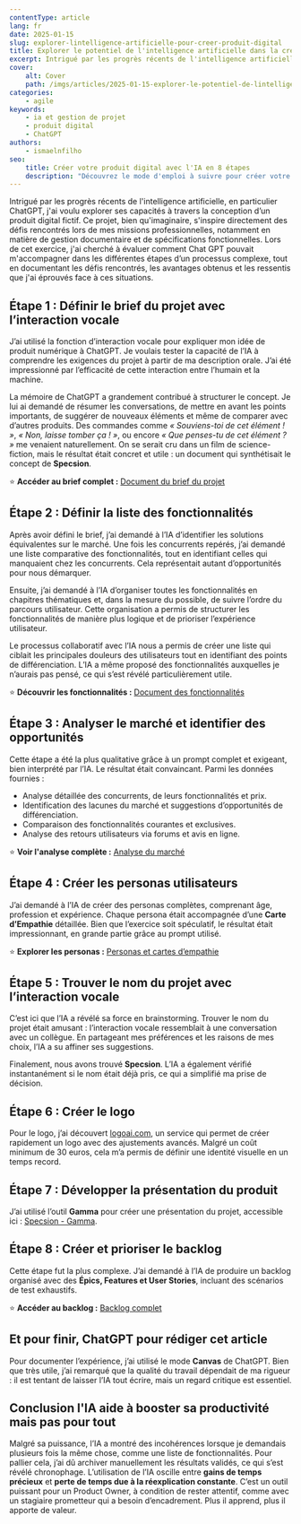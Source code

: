 ```yaml
---
contentType: article
lang: fr
date: 2025-01-15
slug: explorer-lintelligence-artificielle-pour-creer-produit-digital
title: Explorer le potentiel de l'intelligence artificielle dans la création d'un produit fictif
excerpt: Intrigué par les progrès récents de l'intelligence artificielle, en particulier ChatGPT, j'ai voulu explorer ses capacités à travers la conception d’un produit digital fictif. Ce projet, bien qu'imaginaire, s'inspire directement des défis rencontrés lors de mes missions professionnelles, notamment en matière de gestion documentaire et de spécifications fonctionnelles. Lors de cet exercice, j'ai cherché à évaluer comment Chat GPT pouvait m'accompagner dans les différentes étapes d’un processus complexe, tout en documentant les défis rencontrés, les avantages obtenus et les ressentis que j'ai éprouvés face à ces situations.
cover:
    alt: Cover
    path: /imgs/articles/2025-01-15-explorer-le-potentiel-de-lintelligence-artificielle/cover.jpg
categories:
    - agile
keywords:
    - ia et gestion de projet
    - produit digital
    - ChatGPT
authors:
    - ismaelnfilho
seo:
    title: Créer votre produit digital avec l'IA en 8 étapes
    description: "Découvrez le mode d'emploi à suivre pour créer votre produit digital avec l'IA : du brief projet à la priorisation du backlog produit."
---
```


Intrigué par les progrès récents de l'intelligence artificielle, en particulier ChatGPT, j'ai voulu explorer ses capacités à travers la conception d’un produit digital fictif. Ce projet, bien qu'imaginaire, s'inspire directement des défis rencontrés lors de mes missions professionnelles, notamment en matière de gestion documentaire et de spécifications fonctionnelles. Lors de cet exercice, j'ai cherché à évaluer comment Chat GPT pouvait m'accompagner dans les différentes étapes d’un processus complexe, tout en documentant les défis rencontrés, les avantages obtenus et les ressentis que j'ai éprouvés face à ces situations.

## Étape 1 : Définir le brief du projet avec l’interaction vocale

J’ai utilisé la fonction d’interaction vocale pour expliquer mon idée de produit numérique à ChatGPT. Je voulais tester la capacité de l’IA à comprendre les exigences du projet à partir de ma description orale. J’ai été impressionné par l’efficacité de cette interaction entre l’humain et la machine.

La mémoire de ChatGPT a grandement contribué à structurer le concept. Je lui ai demandé de résumer les conversations, de mettre en avant les points importants, de suggérer de nouveaux éléments et même de comparer avec d’autres produits. Des commandes comme *« Souviens-toi de cet élément ! »*, *« Non, laisse tomber ça ! »*, ou encore *« Que penses-tu de cet élément ? »* me venaient naturellement. On se serait cru dans un film de science-fiction, mais le résultat était concret et utile : un document qui synthétisait le concept de **Specsion**.

⭐ **Accéder au brief complet :** [Document du brief du projet](https://docs.google.com/document/d/1FwFyNggDJx0Bveh5Wp2s9iq6oxH-1YCHxC9oQ7M7XcM/edit?tab=t.0)

## Étape 2 : Définir la liste des fonctionnalités

Après avoir défini le brief, j’ai demandé à l’IA d’identifier les solutions équivalentes sur le marché. Une fois les concurrents repérés, j’ai demandé une liste comparative des fonctionnalités, tout en identifiant celles qui manquaient chez les concurrents. Cela représentait autant d’opportunités pour nous démarquer.

Ensuite, j’ai demandé à l’IA d’organiser toutes les fonctionnalités en chapitres thématiques et, dans la mesure du possible, de suivre l’ordre du parcours utilisateur. Cette organisation a permis de structurer les fonctionnalités de manière plus logique et de prioriser l’expérience utilisateur.

Le processus collaboratif avec l’IA nous a permis de créer une liste qui ciblait les principales douleurs des utilisateurs tout en identifiant des points de différenciation. L’IA a même proposé des fonctionnalités auxquelles je n’aurais pas pensé, ce qui s’est révélé particulièrement utile.

⭐ **Découvrir les fonctionnalités :** [Document des fonctionnalités](https://docs.google.com/document/d/1PvzYy8Fq71ri7ZqCCJsBvHQeoUkw71JoygZvp8oRo50/edit?tab=t.0#heading=h.4u01jimu1xb8)

## Étape 3 : Analyser le marché et identifier des opportunités

Cette étape a été la plus qualitative grâce à un prompt complet et exigeant, bien interprété par l’IA. Le résultat était convaincant. Parmi les données fournies :

- Analyse détaillée des concurrents, de leurs fonctionnalités et prix.
- Identification des lacunes du marché et suggestions d’opportunités de différenciation.
- Comparaison des fonctionnalités courantes et exclusives.
- Analyse des retours utilisateurs via forums et avis en ligne.

⭐ **Voir l'analyse complète :** [Analyse du marché](https://docs.google.com/document/d/1LHpt5amnMQvwXo8bbPWW4uqc4gtqaXDCjyVu2392dsM/edit?tab=t.0)

## Étape 4 : Créer les personas utilisateurs

J’ai demandé à l’IA de créer des personas complètes, comprenant âge, profession et expérience. Chaque persona était accompagnée d’une **Carte d’Empathie** détaillée. Bien que l’exercice soit spéculatif, le résultat était impressionnant, en grande partie grâce au prompt utilisé.

⭐ **Explorer les personas :** [Personas et cartes d’empathie](https://docs.google.com/document/d/16mIWRBjszsxHOC_BBOYu9c1_Kk15g-HWleoKDuYR_oc/edit?tab=t.0#heading=h.k7muvgw8he18)

## Étape 5 : Trouver le nom du projet avec l’interaction vocale

C’est ici que l’IA a révélé sa force en brainstorming. Trouver le nom du projet était amusant : l’interaction vocale ressemblait à une conversation avec un collègue. En partageant mes préférences et les raisons de mes choix, l’IA a su affiner ses suggestions.

Finalement, nous avons trouvé **Specsion**. L’IA a également vérifié instantanément si le nom était déjà pris, ce qui a simplifié ma prise de décision.

## Étape 6 : Créer le logo

Pour le logo, j’ai découvert [logoai.com](https://logoai.com), un service qui permet de créer rapidement un logo avec des ajustements avancés. Malgré un coût minimum de 30 euros, cela m’a permis de définir une identité visuelle en un temps record.

## Étape 7 : Développer la présentation du produit

J’ai utilisé l’outil **Gamma** pour créer une présentation du projet, accessible ici : [Specsion - Gamma](https://gamma.app/docs/Specsion-Revolutionizing-Agile-Project-Management-n3mswk8aiv8cpv3?mode=present#card-bah8rmlzgz11bv9).

## Étape 8 : Créer et prioriser le backlog

Cette étape fut la plus complexe. J’ai demandé à l’IA de produire un backlog organisé avec des **Épics, Features et User Stories**, incluant des scénarios de test exhaustifs.

⭐ **Accéder au backlog :** [Backlog complet](https://docs.google.com/document/d/1XzxpW2npKicuJPE2OBDhSzo7btYdNqgjn-gDdn60lkY/edit?tab=t.0#heading=h.nhgztngzck24)

## Et pour finir, ChatGPT pour rédiger cet article

Pour documenter l’expérience, j’ai utilisé le mode **Canvas** de ChatGPT. Bien que très utile, j’ai remarqué que la qualité du travail dépendait de ma rigueur : il est tentant de laisser l’IA tout écrire, mais un regard critique est essentiel.

## Conclusion l'IA aide à booster sa productivité mais pas pour tout

Malgré sa puissance, l’IA a montré des incohérences lorsque je demandais plusieurs fois la même chose, comme une liste de fonctionnalités. Pour pallier cela, j’ai dû archiver manuellement les résultats validés, ce qui s’est révélé chronophage.
L’utilisation de l’IA oscille entre **gains de temps précieux** et **perte de temps due à la réexplication constante**. C’est un outil puissant pour un Product Owner, à condition de rester attentif, comme avec un stagiaire prometteur qui a besoin d’encadrement. Plus il apprend, plus il apporte de valeur.
